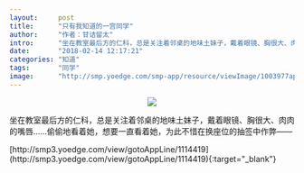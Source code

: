 ```yaml
---
layout:     post
title:      "只有我知道的一宫同学"
author:     "作者：甘诘留太"
intro:      "坐在教室最后方的仁科，总是关注着邻桌的地味土妹子，戴着眼镜、胸很大、肉肉的嘴唇……偷偷地看着她，想要一直看着她，为此不惜在换座位的抽签中作弊——"
date:       "2018-02-14 12:17:21"
categories: "知道"
tags:       "同学"
image:      "http://smp.yoedge.com/smp-app/resource/viewImage/1003977appline.png"
---
```

<div style="text-align: center">
<p><img src="http://smp.yoedge.com/smp-app/resource/viewImage/1003977appline.png"/></p>
</div>
<p class="post-meta">
<span>坐在教室最后方的仁科，总是关注着邻桌的地味土妹子，戴着眼镜、胸很大、肉肉的嘴唇……偷偷地看着她，想要一直看着她，为此不惜在换座位的抽签中作弊——</span>
</p>
[http://smp3.yoedge.com/view/gotoAppLine/1114419](http://smp3.yoedge.com/view/gotoAppLine/1114419){:target="_blank"}


